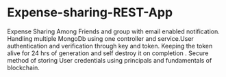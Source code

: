 # Expense-sharing-REST-App
Expense Sharing Among Friends and group with email enabled notification.
Handling multiple MongoDb using one controller and service.User authentication and verification through key and token. 
Keeping the token alive for 24 hrs of generation and self destroy it on completion . Secure method of storing User credentials using principals and fundamentals of blockchain. 
